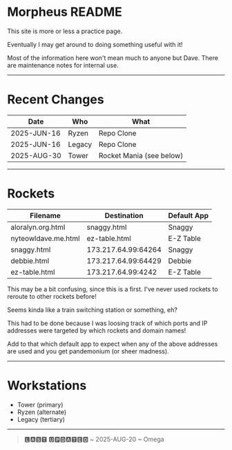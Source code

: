 
# Morpheus README

This site is more or less a practice page.

Eventually I may get around to doing something useful with it!

Most of the information here won't mean much to anyone
but Dave. There are maintenance notes for internal use.

---

# Recent Changes

| Date         | Who    | What                     |
|--------------|--------|--------------------------|
| 2025-JUN-16  | Ryzen  | Repo Clone               |
| 2025-JUN-16  | Legacy | Repo Clone               |
| 2025-AUG-30  | Tower  | Rocket Mania (see below) |

---

# Rockets

| Filename            | Destination         | Default App  |
|---------------------|---------------------|--------------|
| aloralyn.org.html   | snaggy.html         | Snaggy       |
| nyteowldave.me.html | ez-table.html       | E-Z Table    |
| snaggy.html         | 173.217.64.99:64264 | Snaggy       |
| debbie.html         | 173.217.64.99:64429 | Debbie       |
| ez-table.html       | 173.217.64.99:4242  | E-Z Table    |

This may be a bit confusing, since this is a first. I've never used
rockets to reroute to other rockets before!

Seems kinda like a train switching station or something, eh?

This had to be done because I was loosing track of which ports
and IP addresses were targeted by which rockets and domain names!

Add to that which default app to expect when any of the above
addresses are used and you get pandemonium (or sheer madness).

---

# Workstations

- Tower (primary)
- Ryzen (alternate)
- Legacy (tertiary)

---

> 🅻🅰🆂🆃 🆄🅿🅳🅰🆃🅴🅳 ~ 2025-AUG-20 ~ Omega

